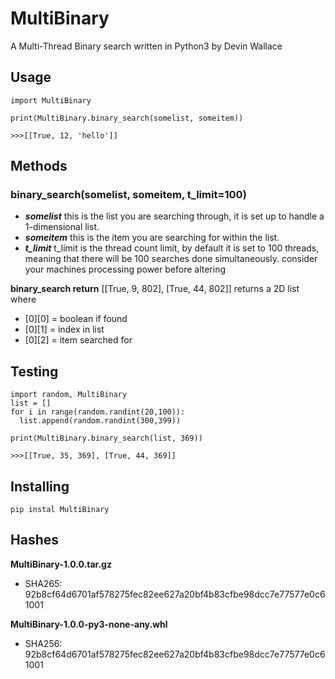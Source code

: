 # MultiBinary
A Multi-Thread Binary search written in Python3 by Devin Wallace

## Usage
```
import MultiBinary

print(MultiBinary.binary_search(somelist, someitem))

>>>[[True, 12, 'hello']]

```

## Methods

### binary_search(somelist, someitem, t_limit=100)
 * **_somelist_** this is the list you are searching through, it is set up to handle a 1-dimensional list. 
 * **_someitem_** this is the item you are searching for within the list.
 * **_t_limit_** t_limit is the thread count limit, by default it is set to 100 threads, meaning that there will be 100 searches done simultaneously. consider your machines processing power before altering
 
 
**binary_search return**
[[True, 9, 802], [True, 44, 802]]
returns a 2D list where 
  * [0][0] = boolean if found
  * [0][1] = index in list
  * [0][2] = item searched for
  
  
  ## Testing
  
  ```
import random, MultiBinary
list = []
for i in range(random.randint(20,100)):
    list.append(random.randint(300,399))

print(MultiBinary.binary_search(list, 369))

>>>[[True, 35, 369], [True, 44, 369]]
```

## Installing
```
pip instal MultiBinary
```



## Hashes
**MultiBinary-1.0.0.tar.gz**
* SHA265: 92b8cf64d6701af578275fec82ee627a20bf4b83cfbe98dcc7e77577e0c61001

**MultiBinary-1.0.0-py3-none-any.whl**
* SHA256: 92b8cf64d6701af578275fec82ee627a20bf4b83cfbe98dcc7e77577e0c61001
